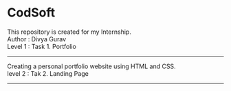 # CodSoft
This repository is created for my Internship. <br>
Author : Divya Gurav <br>
Level 1 : Task 1. Portfolio <hr>
Creating a personal portfolio website using HTML and CSS. <br>
level 2 : Tak 2. Landing Page <hr>



